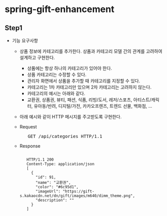 # spring-gift-enhancement

## Step1
- 기능 요구사항
  - 상품 정보에 카테고리를 추가한다. 상품과 카테고리 모델 간의 관계를 고려하여 설계하고 구현한다.
    - 상품에는 항상 하나의 카테고리가 있어야 한다.
    - 상품 카테고리는 수정할 수 있다.
    - 관리자 화면에서 상품을 추가할 때 카테고리를 지정할 수 있다.
    - 카테고리는 1차 카테고리만 있으며 2차 카테고리는 고려하지 않는다.
    - 카테고리의 예시는 아래와 같다.
    - 교환권, 상품권, 뷰티, 패션, 식품, 리빙/도서, 레저/스포츠, 아티스트/캐릭터, 유아동/반려, 디지털/가전, 카카오프렌즈, 트렌드 선물, 백화점, ...
  - 아래 예시와 같이 HTTP 메시지를 주고받도록 구현한다.

  - Request
    <pre>
       GET /api/categories HTTP/1.1 
    </pre>
        
  - Response
    <pre>
    <code>
       HTTP/1.1 200 
       Content-Type: application/json
       [
         {
           "id": 91,
           "name": "교환권",
           "color": "#6c95d1",
           "imageUrl": "https://gift-s.kakaocdn.net/dn/gift/images/m640/dimm_theme.png",
           "description": ""
         }
       ]
    </code>
    </pre>
